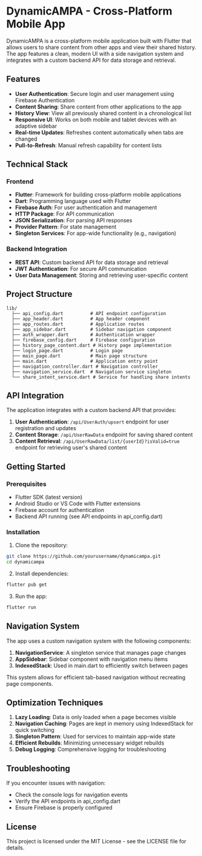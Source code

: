 # DynamicAMPA - Cross-Platform Mobile App

DynamicAMPA is a cross-platform mobile application built with Flutter that allows users to share content from other apps and view their shared history. The app features a clean, modern UI with a side navigation system and integrates with a custom backend API for data storage and retrieval.

## Features

- **User Authentication**: Secure login and user management using Firebase Authentication
- **Content Sharing**: Share content from other applications to the app
- **History View**: View all previously shared content in a chronological list
- **Responsive UI**: Works on both mobile and tablet devices with an adaptive sidebar
- **Real-time Updates**: Refreshes content automatically when tabs are changed
- **Pull-to-Refresh**: Manual refresh capability for content lists

## Technical Stack

### Frontend
- **Flutter**: Framework for building cross-platform mobile applications
- **Dart**: Programming language used with Flutter
- **Firebase Auth**: For user authentication and management
- **HTTP Package**: For API communication
- **JSON Serialization**: For parsing API responses
- **Provider Pattern**: For state management
- **Singleton Services**: For app-wide functionality (e.g., navigation)

### Backend Integration
- **REST API**: Custom backend API for data storage and retrieval
- **JWT Authentication**: For secure API communication
- **User Data Management**: Storing and retrieving user-specific content

## Project Structure

```
lib/
  ├── api_config.dart          # API endpoint configuration
  ├── app_header.dart          # App header component
  ├── app_routes.dart          # Application routes
  ├── app_sidebar.dart         # Sidebar navigation component
  ├── auth_wrapper.dart        # Authentication wrapper
  ├── firebase_config.dart     # Firebase configuration
  ├── history_page_content.dart # History page implementation
  ├── login_page.dart          # Login page
  ├── main_page.dart           # Main page structure
  ├── main.dart                # Application entry point
  ├── navigation_controller.dart # Navigation controller
  ├── navigation_service.dart  # Navigation service singleton
  └── share_intent_service.dart # Service for handling share intents
```

## API Integration

The application integrates with a custom backend API that provides:

1. **User Authentication**: `/api/UserAuth/upsert` endpoint for user registration and updates
2. **Content Storage**: `/api/UserRawData` endpoint for saving shared content
3. **Content Retrieval**: `/api/UserRawData/list/{userId}?isValid=true` endpoint for retrieving user's shared content

## Getting Started

### Prerequisites
- Flutter SDK (latest version)
- Android Studio or VS Code with Flutter extensions
- Firebase account for authentication
- Backend API running (see API endpoints in api_config.dart)

### Installation

1. Clone the repository:
```bash
git clone https://github.com/yourusername/dynamicampa.git
cd dynamicampa
```

2. Install dependencies:
```bash
flutter pub get
```

3. Run the app:
```bash
flutter run
```

## Navigation System

The app uses a custom navigation system with the following components:

1. **NavigationService**: A singleton service that manages page changes
2. **AppSidebar**: Sidebar component with navigation menu items
3. **IndexedStack**: Used in main.dart to efficiently switch between pages

This system allows for efficient tab-based navigation without recreating page components.

## Optimization Techniques

1. **Lazy Loading**: Data is only loaded when a page becomes visible
2. **Navigation Caching**: Pages are kept in memory using IndexedStack for quick switching
3. **Singleton Pattern**: Used for services to maintain app-wide state
4. **Efficient Rebuilds**: Minimizing unnecessary widget rebuilds
5. **Debug Logging**: Comprehensive logging for troubleshooting

## Troubleshooting

If you encounter issues with navigation:
- Check the console logs for navigation events
- Verify the API endpoints in api_config.dart
- Ensure Firebase is properly configured

## License

This project is licensed under the MIT License - see the LICENSE file for details.
